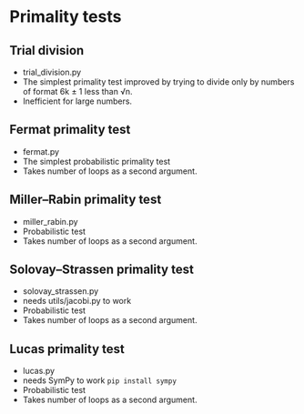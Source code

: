 # Primality tests

## Trial division

* trial_division.py
* The simplest primality test improved by trying to divide only by numbers of format 6k ± 1 less than √n.
* Inefficient for large numbers. 


## Fermat primality test

* fermat.py
* The simplest probabilistic primality test
* Takes number of loops as a second argument. 

## Miller–Rabin primality test

* miller_rabin.py
* Probabilistic test
* Takes number of loops as a second argument. 

## Solovay–Strassen primality test

* solovay_strassen.py
* needs utils/jacobi.py to work
* Probabilistic test
* Takes number of loops as a second argument. 

## Lucas primality test

* lucas.py
* needs SymPy to work `pip install sympy`
* Probabilistic test
* Takes number of loops as a second argument. 